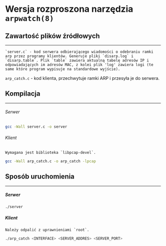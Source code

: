 # Wersja rozproszona narzędzia `arpwatch(8)`

## Zawartość plików źródłowych
---
    `server.c` - kod serwera odbierającego wiadomości o odebraniu ramki arp przez programy klientów. Generuje pliki `disarp.log` i `disarp.table`. Plik `table` zawiera aktualną tabelę adresów IP i odpowiadających im adresów MAC, z kolei plik 'log' zawiera logi (te same które program wypisuje na standardowe wyjście).
`arp_catch.c` - kod klienta, przechwytuje ramki ARP i przesyła je do serwera.

## Kompilacja
---
###### Serwer
``` bash
gcc -Wall server.c -o server
```

###### Klient
    Wymagana jest biblioteka `libpcap-devel`.
``` bash
gcc -Wall arp_catch.c -o arp_catch -lpcap
```

## Sposób uruchomienia
---
##### Serwer
``` bash
./server
```

##### Klient
    Należy odpalić z uprawnieniami `root`.
``` bash
./arp_catch <INTERFACE> <SERVER_ADDRES> <SERVER_PORT>
```
